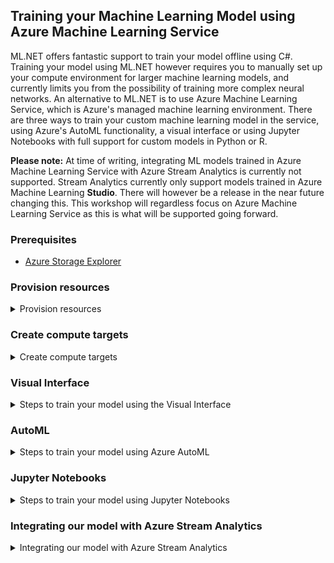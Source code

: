 ## Training your Machine Learning Model using Azure Machine Learning Service
ML.NET offers fantastic support to train your model offline using C#. Training your model using ML.NET however requires you to manually set up your compute environment for larger machine learning models, and currently limits you from the possibility of training more complex neural networks. An alternative to ML.NET is to use Azure Machine Learning Service, which is Azure's managed machine learning environment. There are three ways to train your custom machine learning model in the service, using Azure's AutoML functionality, a visual interface or using Jupyter Notebooks with full support for custom models in Python or R. 

**Please note:** At time of writing, integrating ML models trained in Azure Machine Learning Service with Azure Stream Analytics is currently not supported. Stream Analytics currently only support models trained in Azure Machine Learning **Studio**. There will however be a release in the near future changing this. This workshop will regardless focus on Azure Machine Learning Service as this is what will be supported going forward.

### Prerequisites
- [Azure Storage Explorer](https://azure.microsoft.com/en-us/features/storage-explorer/)

### Provision resources 
<details>
  <summary> Provision resources </summary>
  <p>
    
Before we can start to train our models, we need to provision our resources. Please follow the following [guide](https://github.com/aslotte/mldotnet-real-time-data-streaming-workshop/blob/master/instructions/part2-stream-azureml.md) which will provision both an Azure Machine Learning Service instance as well as streaming pipeline to integrate our models with.

</p>
</details>

### Create compute targets
<details>
  <summary> Create compute targets </summary>
  <p>
    
Our machine learning models will be trained and deployed using various compute targets. Please follow the instructions below to create the compute targets needed throughout this section:

1. Navigate to the Azure Machine Learning Service in Azure.
2. In the left menu, select **Compute**

![compute](https://github.com/aslotte/mldotnet-real-time-data-streaming-workshop/blob/master/instructions/images/azure-ml-compute-1.PNG)
3. Create a **Machine Learning Compute** according to the image below

![compute](https://github.com/aslotte/mldotnet-real-time-data-streaming-workshop/blob/master/instructions/images/azure-ml-compute-ml-1.PNG)
4. Create a **Kubernetes compute** according to the image below

![compute](https://github.com/aslotte/mldotnet-real-time-data-streaming-workshop/blob/master/instructions/images/azure-ml-compute-kubernetes-1.PNG)

</p>
</details>

### Visual Interface

<details>
  <summary> Steps to train your model using the Visual Interface </summary>
  <p>

- Navigate to the Azure Machine Learning Service in Azure.
- In the left menu, select **Visual Interface**
- Select **Launch visual interface**

This will open the Machine Learning workspace in which we can create experiments using a visual interface.
Feel free to navigate around to make yourself familiar with the surroundings. 

![Start](https://github.com/aslotte/mldotnet-real-time-data-streaming-workshop/blob/master/instructions/images/azure-ml-1.PNG)

#### Upload our data
The first thing we would like to do is to upload our data set. To this, click on the **New** button in the bottom-left corner. Select to **Upload from Local File**

![Start](https://github.com/aslotte/mldotnet-real-time-data-streaming-workshop/blob/master/instructions/images/azure-ml-2.PNG)

#### Create a new experiment
Once the dataset has been uploaded, click the **New** button once again and select to create a new **Blank Experiment**

![Start](https://github.com/aslotte/mldotnet-real-time-data-streaming-workshop/blob/master/instructions/images/azure-ml-3.PNG)

That should present you with the view below:
![Start](https://github.com/aslotte/mldotnet-real-time-data-streaming-workshop/blob/master/instructions/images/azure-ml-4.PNG)


### Setting up our experiment 
Use the left-most menu to set up our experiment. The visual interface functions such that you can drag and drop operations and connect them together in a training pipeline. 

The following operations are required
- The data source
- Select columns in data set (column indicies 1-10)
- Split Data (0.7 split)
- Two-Class Boosted Decision Tree (set the maximum number of leaves to 10 and the learning rate to 0.1)
- Train Model (set the label-column to isFraud)
- Score Model
- Evaluate Model

The experiment should eventually look like:
![Start](https://github.com/aslotte/mldotnet-real-time-data-streaming-workshop/blob/master/instructions/images/azure-ml-5.PNG)

### Running your experiment
To run your experiment, simply click **Run** in the bottom task bar and select our previously created compute target called **experiment**
Training the model will take about 15 min.

### Evaluate your model
Once training has completed, right click on the **Evaluate Model** step and click to Vizualize the Evaluation results
![Start](https://github.com/aslotte/mldotnet-real-time-data-streaming-workshop/blob/master/instructions/images/azure-ml-6.PNG)

We can see that our model generated by the Visual Interface have similar accuarcy as the one generated by ML.NET, but not the same quality in terms of precision and recall. 

### Deploy model for consumption
To be able to integrate our ML model in to our data streaming pipeline, we would need to deploy it as a web service. 
To do so, please click the button **Create New Predictive Experiement** in the bottom right corner.

This will create a predictive experiment tab, with web inputs and outputs. To preapare the service for deployment, please click **Run**
This step will take about the same time to complete as the training step did.

![predictive](https://github.com/aslotte/mldotnet-real-time-data-streaming-workshop/blob/master/instructions/images/predictive-experiement-1.PNG)

Once building your web-service has completed, click **Deploy Web Service**

![predictive](https://github.com/aslotte/mldotnet-real-time-data-streaming-workshop/blob/master/instructions/images/predictive-experiement-2.PNG)

In the modal that appears, select the previously created compute **web-service** and click **Deploy**
![predictive](https://github.com/aslotte/mldotnet-real-time-data-streaming-workshop/blob/master/instructions/images/predictive-experiement-3.PNG)

</p>
</details>

### AutoML
<details>
  <summary> Steps to train your model using Azure AutoML </summary>
  <p>
    
Similiarly to ML.NET's AutoML functinality, Azure provides its own. This is a very neat functionality, as it allows you to get a jump start on training advanced model with little to no previous Machine Learning experience. 

### Upload our data
First thing we need to do before diving in to Azure AutoML is to upload our dataset to our storage account using the [Storage Explorer](https://azure.microsoft.com/en-us/features/storage-explorer/). There is a size limit uploading large files through the web interface, thus we have to reside to the storage explorer for our 450+ Mb file.  To do this, download and open the Azure Storage Explorer, navigate to your mlmodel storage account and upload the file to the container called model.

### Create a new experiement 

1. To create our first AutoML experiment, open the Azure Machine Learning Service in Azure and click on **Automated Machine Learning** to the left.

![automl1](https://github.com/aslotte/mldotnet-real-time-data-streaming-workshop/blob/master/instructions/images/azure-auto-ml-1.png)
    
2. Click **Create Experiment**
3. Enter an experiement name 
![automl1](https://github.com/aslotte/mldotnet-real-time-data-streaming-workshop/blob/master/instructions/images/azure-auto-ml-2.PNG)
4. Select the compute target named **experiment** previously created
5. Click **Next**
6. Select the storage account named **mlmodel**
7. Select the container named **model**
![automl1](https://github.com/aslotte/mldotnet-real-time-data-streaming-workshop/blob/master/instructions/images/azure-auto-ml-4.PNG)
8. Select the file data.csv which was uploaded in the previous step
9. Scroll down and select **isFraud** as the target column and classification as prediction task
![automl1](https://github.com/aslotte/mldotnet-real-time-data-streaming-workshop/blob/master/instructions/images/azure-auto-ml-5.PNG)
10. Expand the **Advanced Settings**
11. Set the training job time to 20 min and change the primary metric to norm_macro_recall
![automl1](https://github.com/aslotte/mldotnet-real-time-data-streaming-workshop/blob/master/instructions/images/azure-auto-ml-6.PNG)
12. Click **Start**

While this experiment is running, lets take a moment to reflect on why we changed primary metric from accuarcy to recall. If you remember earlier in this workshop, we discussed the fact that the data is highly unbalanced, meaning that if the algorithm just guesses non-fraudlent on everything it will achieve a 99.8% accuracy. Although accuracy is important for us, achieving a higher recall (minimum number of false negatives) is crucial.

Once the run has completed, you can navigate to the result by
1. Selecting **Automated Machine Learning** in the left menu
2. Clicking on the run id for your run

If you scroll down, you'll both see a chart presenting the training metrics vs iterations as well as which models the AutoML algorithm has tried.

### Deploy model for consumption
Once we are happy with our model, we can deploy it to be consumed by an external service.

1. Click the button **Deploy Best Mode** in the top right corner

![automl1](https://github.com/aslotte/mldotnet-real-time-data-streaming-workshop/blob/master/instructions/images/azure-auto-ml-8.PNG)
2. In the pane that appears, enter a name for your deployment

![automl1](https://github.com/aslotte/mldotnet-real-time-data-streaming-workshop/blob/master/instructions/images/azure-auto-ml-9.PNG)
3. Click **Deploy**

  </p>
</details>  

### Jupyter Notebooks
<details>
  <summary> Steps to train your model using Jupyter Notebooks </summary>
  <p>
    
The Visual interface and Azure AutoML offers options to train your custom ML model without too much previous knowledge in machine learning. If you would like complete control over the training process, as well as wanting to use Python based open-source libraries such as ScikitLearn, Pandas and Numpy, Azure offers the option to provision Jupyter Notebook VMs. This allows you to create your own notebook and attach and run operations in Kubernetes clusters. 
    
To start trainig your model, please do the following:
1. Navigate to your Azure Machine Learning Service in Azure
2. In the menu to the left, click Notebooks VMs
3. Click **New** to create a new Jupyter VM
4. Provide the machine with a new name and click create
5. Once created, start the VM
6. Once started, click **JupyterLab**

This will take you to the Jupyter environment hosted on your VM.

In the notebook we will learn how to train a simple classifier using Sklearn.
We will deploy our model to a Docker image in an Azure Container Instance as well as output the model as .pkl file and in the ONNX open standard for use in e.g. ML.NET

In Jupyter lab:
1. Upload our data file
2. Upload the following [Jupyter Notebook](https://github.com/aslotte/mldotnet-real-time-data-streaming-workshop/blob/master/src/machine-learning/jupyter/jupytervm/fraudulent-transactions.ipynb)
  
Run and explore the Notebook.

  </p>
</details>  

### Integrating our model with Azure Stream Analytics
<details>
  <summary> Integrating our model with Azure Stream Analytics </summary>
  <p>
    As stated earlier, Azure Stream Analytics currently do not support the new Azure Machine Learning Service. However, this is on the roadmap and will be supported in the near future. As such, we will be describing the generic steps to perform the integration when available
    
   #### Add an ML function Azure Stream Analytics
   1. Navigate to your Stream Analytics Job
   2. In the menu to the left, click **Functions**
   3. In the top left corner, click Add => Azure ML
   
   ![addfunction](https://github.com/aslotte/mldotnet-real-time-data-streaming-workshop/blob/master/instructions/images/add-ml-function.png) 
   4. In the pane that appears, select the deployed ML model/service and enter a name (this name will be used in your query)
   5. Once the function has been added, you can call the function from you query, e.g. isFraudulant(input.text)
  </p>
</details> 

